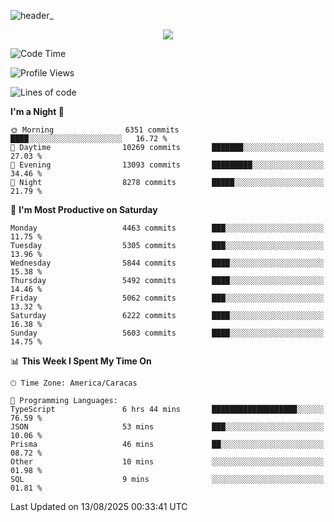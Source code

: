 ![header_](https://github.com/user-attachments/assets/4010d822-ccdc-4198-b608-18c773338d18)


<p align="center">
  <a href="http://www.github.com/thevacs">
    <img src="https://github-readme-streak-stats.herokuapp.com/?user=thevacs&stroke=ffffff&background=1c1917&ring=0891b2&fire=0891b2&currStreakNum=ffffff&currStreakLabel=0891b2&sideNums=ffffff&sideLabels=ffffff&dates=ffffff&hide_border=true" />
  </a>
</p>

<!--START_SECTION:waka-->
![Code Time](http://img.shields.io/badge/Code%20Time-3%2C620%20hrs%2017%20mins-blue)

![Profile Views](http://img.shields.io/badge/Profile%20Views-2-blue)

![Lines of code](https://img.shields.io/badge/From%20Hello%20World%20I%27ve%20Written-7.1%20million%20lines%20of%20code-blue)

**I'm a Night 🦉** 

```text
🌞 Morning                6351 commits        ████░░░░░░░░░░░░░░░░░░░░░   16.72 % 
🌆 Daytime                10269 commits       ███████░░░░░░░░░░░░░░░░░░   27.03 % 
🌃 Evening                13093 commits       █████████░░░░░░░░░░░░░░░░   34.46 % 
🌙 Night                  8278 commits        █████░░░░░░░░░░░░░░░░░░░░   21.79 % 
```
📅 **I'm Most Productive on Saturday** 

```text
Monday                   4463 commits        ███░░░░░░░░░░░░░░░░░░░░░░   11.75 % 
Tuesday                  5305 commits        ███░░░░░░░░░░░░░░░░░░░░░░   13.96 % 
Wednesday                5844 commits        ████░░░░░░░░░░░░░░░░░░░░░   15.38 % 
Thursday                 5492 commits        ████░░░░░░░░░░░░░░░░░░░░░   14.46 % 
Friday                   5062 commits        ███░░░░░░░░░░░░░░░░░░░░░░   13.32 % 
Saturday                 6222 commits        ████░░░░░░░░░░░░░░░░░░░░░   16.38 % 
Sunday                   5603 commits        ████░░░░░░░░░░░░░░░░░░░░░   14.75 % 
```


📊 **This Week I Spent My Time On** 

```text
🕑︎ Time Zone: America/Caracas

💬 Programming Languages: 
TypeScript               6 hrs 44 mins       ███████████████████░░░░░░   76.59 % 
JSON                     53 mins             ███░░░░░░░░░░░░░░░░░░░░░░   10.06 % 
Prisma                   46 mins             ██░░░░░░░░░░░░░░░░░░░░░░░   08.72 % 
Other                    10 mins             ░░░░░░░░░░░░░░░░░░░░░░░░░   01.98 % 
SQL                      9 mins              ░░░░░░░░░░░░░░░░░░░░░░░░░   01.81 % 
```


 Last Updated on 13/08/2025 00:33:41 UTC
<!--END_SECTION:waka-->
